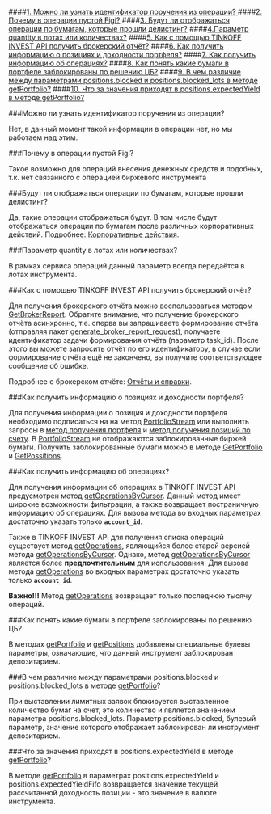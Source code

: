 ####[1. Можно ли узнать идентификатор поручения из операции? ](#3.1)
####[2. Почему в операции пустой Figi?](#3.2)
####[3. Будут ли отображаться операции по бумагам, которые прошли делистинг?](#3.3)
####[4.Параметр quantity в лотах или количествах?](#3.4)
####[5. Как с помощью TINKOFF INVEST API получить брокерский отчёт?](#3.5)
####[6. Как получить информацию о позициях и доходности портфеля?](#3.6)
####[7. Как получить информацию об операциях?](#3.7)
####[8. Как понять какие бумаги в портфеле заблокированы по решению ЦБ?](#3.8)
####[9. В чем различие между параметрами positions.blocked и positions.blocked_lots в методе getPortfolio?](#3.9)
####[10. Что за значения приходят в positions.expectedYield в методе getPortfolio?](#3.10)

###Можно ли узнать идентификатор поручения из операции? <a id="3.1"></a>

Нет, в данный момент такой информации в операции нет, но мы работаем над этим. 

###Почему в операции пустой Figi? <a id="3.2"></a>

Такое возможно для операций внесения денежных средств и подобных, т.к. нет связанного с операцией биржевого
инструмента

###Будут ли отображаться операции по бумагам, которые прошли делистинг? <a id="3.3"></a>

Да, такие операции отображаться будут. В том числе будут отображаться операции по бумагам после
различных корпоративных действий. Подробнее: [Корпоративные действия](/investAPI/faq_corp_action/).

###Параметр quantity в лотах или количествах? <a id="3.4"></a>

В рамках сервиса операций данный параметр всегда передаётся в лотах инструмента.

###Как с помощью TINKOFF INVEST API получить брокерский отчёт? <a id="3.5"></a>

Для получения брокерского отчёта можно воспользоваться методом [GetBrokerReport](/investAPI/operations#getbrokerreport).
Обратите внимание, что получение брокерского отчёта асинхронно, т.е. сперва вы запрашиваете формирование
отчёта (отправляя пакет [generate_broker_report_request](/investAPI/operations#generatebrokerreportrequest)),
получаете идентификатор задачи формирования отчёта (параметр task_id). После этого вы можете запросить 
отчёт по его идентификатору, в случае если формирование отчёта ещё не закончено, вы получите соответствующее
сообщение об ошибке.

Подробнее о брокерском отчёте: [Отчёты и справки](https://www.tinkoff.ru/invest/account/help/trade-on-bs/get-report/).

###Как получить информацию о позициях и доходности портфеля?<a id="3.6"></a>

Для получения информации о позиция и доходности портфеля необходимо подписаться на на метод [PortfolioStream](/investAPI/operations/#portfoliostream) или выполнить запросы в [метод получения портфеля](/investAPI/operations/#getportfolio) и [метод получения позиций по счету](/investAPI/operations/#getpositions).
В [PortfolioStream](/investAPI/operations/#portfoliostream) не отображаются заблокированные биржей бумаги. 
Получить заблокированные бумаги можно в методе [GetPortfolio](/investAPI/operations/#getportfolio) и [GetPossitions](/investAPI/operations/#getpositions).

###Как получить информацию об операциях?<a id="3.7"></a>

Для получения информации об операциях в TINKOFF INVEST API предусмотрен метод [getOperationsByCursor](/investAPI/operations#getoperationsbycursor).
Данный метод имеет широкие возможности фильтрации, а также возвращает постраничную информацию об операциях.
Для вызова метода во входных параметрах достаточно указать только **`account_id`**.

Также в TINKOFF INVEST API для получения списка операций существует метод [getOperations](/investAPI/operations#getoperations), являющийся более старой версией метода [getOperationsByCursor](/investAPI/operations#getoperationsbycursor).
Однако, метод [getOperationsByCursor](/investAPI/operations#getoperationsbycursor) является более **предпочтительным** для использования.
Для вызова метода [getOperations](/investAPI/operations#getoperations) во входных параметрах достаточно указать только **`account_id`**.

**Важно!!!** Метод [getOperations](/investAPI/operations#getoperations) возвращает только последнюю тысячу операций.


###Как понять какие бумаги в портфеле заблокированы по решению ЦБ? <a id="3.8"></a>

В методах [getPortfolio](/investAPI/operations#getportfolio) и  [getPositions](/investAPI/operations#getpositions) добавлены специальные булевы параметры, означающие, что данный инструмент заблокирован депозитарием.

###В чем различие между параметрами positions.blocked и positions.blocked_lots в методе [getPortfolio](/investAPI/operations#getportfolio)? <a id="3.9"></a>

При выставлении лимитных заявок блокируется выставленное количество бумаг на счет, это количество и является значением параметра positions.blocked_lots. Параметр positions.blocked, булевый параметр, значение которого отображает заблокирован ли инструмент депозитарием.

###Что за значения приходят в positions.expectedYield в методе [getPortfolio](/investAPI/operations#getportfolio)?<a id="3.10"></a>

В методе [getPortfolio](/investAPI/operations#getportfolio) в параметрах positions.expectedYield и positions.expectedYieldFifo
возвращается значение текущей рассчитанной доходность позиции - это значение в валюте инструмента.